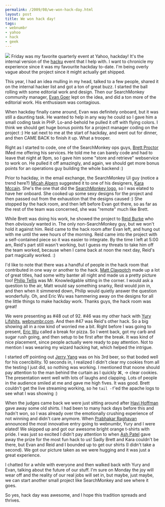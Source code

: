 ```yaml
--- 
permalink: /2009/08/we-won-hack-day.html
layout: post
title: We won hack day!
tags: 
- webnumbr
- yahoo
- hack
- geek
---
```

[<img src="http://farm4.static.flickr.com/3456/3834932550_f350e29fff_o.jpg" class="left" />](http://www.flickr.com/photos/ptarjan/3834932550/)
Friday was my favorite quarterly event at Yahoo, hackday! It's the internal version of the <a href="http://developer.yahoo.com/hacku/">hacku</a> event that I help with. I want to chronicle my experience since it was my favourite hackday to-date. I'm being overly vague about the project since it might actually get shipped.  

This year, I had an idea mulling in my head, talked to a few people, shared it on the internal hacker list and got a ton of great buzz. I started the ball rolling with some editorial work and design. Then our SearchMonkey community manager, <a href="http://goer.org/">Evan Goer</a> lept on the idea, and did a ton more of the editorial work. His enthusiasm was contagious.  

When hackday finally came around, Evan was definitely onboard, but it was still a daunting task. He wanted to help in any way he could so I gave him a small coding task in PHP. Lo-and-behold he pulled it off with flying colors. I think we should get huge bonus points for a project manager coding on the project :) He sat next to me at the start of hackday, and went out for dinner, and then CAME BACK to finish it up. What a trooper.  

Right as I started to code, one of the SearchMonkey ops guys, <a href="http://twitter.com/opsguy">Brett Proctor</a> IMed me offering his services. He told me he can barely code and had to leave that night at 9pm, so I gave him some "store and retrieve" webservice to work on. He pulled it off amazingly, and again, we should get more bonus points for an operations guy building the whole backend :)  

Prior to hackday, in the email exchange, the SearchMonkey UI guy (notice a trend here?) <a href="http://www.alpern.org/">Micah Alpern</a> suggested it to one of his designers, <a href="http://friendfeed.com/karacita">Kara Mccain</a>. She's the one that did the <a href="http://en.wikipedia.org/wiki/File:Logo_SearchMonkeyHiRes.png">SearchMonkey logo</a>, so I was elated to have her onboard. She cooked up some sexy designs for the project and then passed out from the exhaustion that the designs caused :) She stopped by the hack room, and then left before Evan got there, so as far as the rest of the team was concerned, she was "remote" much like Brett.  

While Brett was doing his work, he showed the project to <a href="http://reidburke.com/">Reid Burke</a> who then <em>obviously</em> wanted in. The only non-SearchMonkey guy, but we won't hold it against him. Reid came to the hack room after Evan left, and hung out with me until the wee hours of the morning. Reid came into the project with a self-contained piece so it was easier to integrate. By the time I left at 5:00 am, Reid's part still wasn't working, but I guess my threats to take him off the team worked, because when I came back at noon the next day, Reid's part magically worked. :)  

I'd like to note that there was a handful of people in the hack room that contributed in one way or another to the hack. <a href="http://www.suburbohemia.com/">Matt Claypotch</a> made up a lot of great titles, had some witty banter all night and made us a pretty picture too! <a href="http://bluesmoon.info/">Philip Tellis</a> was Mr. Knowledgable sitting in the corner. I would ask a question to the air, Matt would say something snarky, Reid would join in, and then when it simmered down, Philip would quietly answer the question wonderfully. Oh, and Eric Wu was hammering away on the designs for all the little things to make hackday work. Thanks guys, the hack room was great!  

We were presenting as #48 out of 92. #46 was my other hack with <a href="http://yury.name/">Yury Lifshits</a>, <a href="http://webnumbr.com/">webnumbr.com</a>. And then #47 was Reid's other hack. So a big showing all in a row kind of worried me a bit. Right before I was going to present, <a href="http://www.emotioneric.com/">Eric Wu</a> called a break for pizza. So I went back, got my carb and sugar rush going, and then setup to be first after the break. It was kind of nice placement, since people actually were ready to pay attention. Not to mention I was wearing my wizard hacking hat, which helped the intrigue.   

I started off pointing out <a href="http://en.wikipedia.org/wiki/Jerry_Yang_%28entrepreneur%29">Jerry Yang</a> was on his 3rd beer, so that boded well for his coercibility. 10 seconds in, I realized I didn't clear my cookies from all the testing I just did, so nothing was working. I mentioned that noone should pay attention to the man behind the curtain as I quickly &#8984;, -> clear cookies. The presentation went well with lots of laughs and clapping. Lots of people in the audience smiled at me and gave me high fives. It was good. Brett couldn't get the live streaming working, so he <code>tail -f</code>'ed the apache logs to see what I was showing :)  

When the judges came back we were just sitting around after <a href="http://twitter.com/freshelectrons">Havi Hoffman</a> gave away some old shirts. I had been to many hack days before this and hadn't won, so I was already over the emotionally crushing experience of not winning and didn't care anymore. When <a href="http://theory.stanford.edu/~pragh/">Prabhakar Raghavan</a> announced the most innovative entry going to webnumbr, Yury and I were elated! We skipped up and got our awesome bright orange t-shirts with pride. I was just so excited I didn't pay attention to when <a href="http://www.linkedin.com/pub/ash-patel/0/108/80b">Ash Patel</a> gave away the prize for the most fun hack to us! Sadly Brett and Kara couldn't be there, but Evan and Reid and I bounded up to get our shirts (I didn't take a second). We got our picture taken as we were hugging and it was just a great experience.  

I chatted for a while with everyone and then walked back with Yury and Evan, talking about the future of our stuff. I'm sure on Monday the joy will wear off and the reality of our real jobs will set in, but maybe, just maybe, we can start another small project like SearchMonkey and see where it goes.   

So yes, hack day was awesome, and I hope this tradition spreads and thrives.
